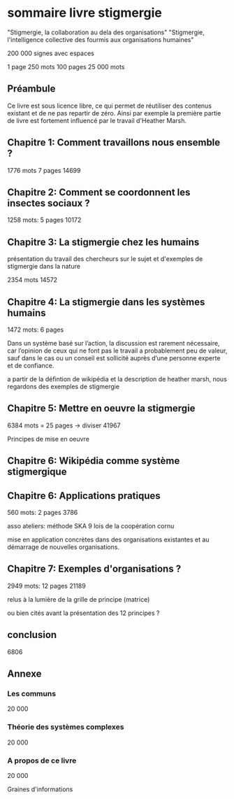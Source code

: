 # sommaire livre stigmergie

"Stigmergie, la collaboration au dela des organisations"
"Stigmergie, l'intelligence collective des fourmis aux organisations humaines"

200 000 signes avec espaces

1 page 	250 mots
100 pages 	25 000 mots

## Préambule

Ce livre est sous licence libre, ce qui permet de réutiliser des contenus existant et de ne pas repartir de zéro. Ainsi par exemple la première partie de livre est fortement influencé par le travail d'Heather Marsh.



## Chapitre 1: Comment travaillons nous ensemble ?

1776 mots 7 pages
14699


## Chapitre 2: Comment se coordonnent les insectes sociaux ?

1258 mots: 5 pages
10172

## Chapitre 3: La stigmergie chez les humains

présentation du travail des chercheurs sur le sujet et d'exemples de stigmergie dans la nature 

2354 mots
14572

## Chapitre 4: La stigmergie dans les systèmes humains

1472 mots: 6 pages


Dans un système basé sur l’action, la discussion est rarement nécessaire, car l’opinion de ceux qui ne font pas le travail a probablement peu de valeur, sauf dans le cas ou un conseil est sollicité auprès d’une personne experte et de confiance.

a partir de la défintion de wikipédia et la description de heather marsh, nous regardons des exemples de stigmergie

## Chapitre 5: Mettre en oeuvre la stigmergie

6384 mots = 25 pages -> diviser
41967

Principes de mise en oeuvre

## Chapitre 6: Wikipédia comme système stigmergique


## Chapitre 6: Applications pratiques

560 mots: 2 pages
3786

asso
ateliers: méthode SKA
9 lois de la coopération cornu

mise en application concrètes dans des organisations existantes et au démarrage de nouvelles organisations.

## Chapitre 7: Exemples d'organisations ?

2949 mots: 12 pages
21189

relus à la lumière de la grille de principe (matrice)

ou bien cités avant la présentation des 12 principes ?

## conclusion

6806

## Annexe

### Les communs
20 000

### Théorie des systèmes complexes

20 000

### A propos de ce livre

20 000

Graines d'informations


